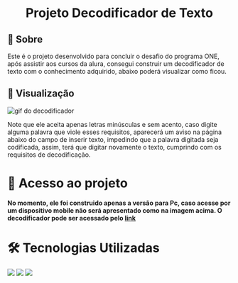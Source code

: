 ### <h1 align="center"> Projeto Decodificador de Texto </h1> 

<h2> 🔐 Sobre</h2>
<p>Este é o projeto desenvolvido para concluir o desafio do programa ONE, após assistir aos cursos da alura, consegui construir um decodificador de texto com o conhecimento adquirido, 
abaixo poderá visualizar como ficou.</p>

<h2> 👀 Visualização</h2>

![gif do decodificador](https://github.com/user-attachments/assets/96a2d3b8-488e-4503-89df-7e7990326d9d)

<p>Note que ele aceita apenas letras minúsculas e sem acento,
caso digite alguma palavra que viole esses requisitos, aparecerá um aviso na página abaixo do campo de inserir texto, impedindo que a palavra digitada seja codificada,
assim, terá que digitar novamente o texto, cumprindo com os requisitos de decodificação.</p>

# 📁 Acesso ao projeto

**No momento, ele foi construido apenas a versão para Pc, caso acesse por um dispositivo mobile não será apresentado como na imagem acima. 
O decodificador pode ser acessado pelo <a href="https://decodificador-tan.vercel.app/">link</a>**

# 🛠️ Tecnologias Utilizadas

<div>
  <img src="https://img.shields.io/badge/HTML-239120?style=for-the-badge&logo=html5&logoColor=white">
  <img src="https://img.shields.io/badge/CSS-239120?&style=for-the-badge&logo=css3&logoColor=white">
  <img src="https://img.shields.io/badge/JavaScript-F7DF1E?style=for-the-badge&logo=javascript&logoColor=black">
</div>
